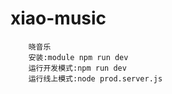 # xiao-music

		晓音乐
		安装:module npm run dev
		运行开发模式:npm run dev
		运行线上模式:node prod.server.js
	
	
 	
  